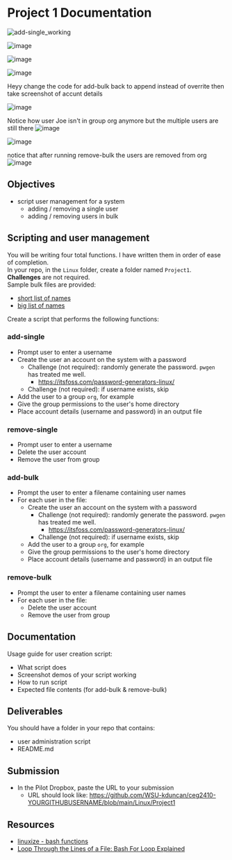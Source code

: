 # Project 1 Documentation
![add-single_working](https://user-images.githubusercontent.com/77516657/152672404-e7c96303-6ca3-48cf-b224-8fd06500e94f.PNG)

![image](https://user-images.githubusercontent.com/77516657/152672478-c447a8e0-6de2-4fe1-a3ab-51aa0143e3f8.png)

![image](https://user-images.githubusercontent.com/77516657/152672781-25255e72-3125-4982-974c-651710b4ae21.png)

![image](https://user-images.githubusercontent.com/77516657/152672801-4425a133-cbd2-45b8-ac8a-72e5fa2eb38c.png)

Heyy change the code for add-bulk back to append instead of overrite then take screenshot of accunt details

![image](https://user-images.githubusercontent.com/77516657/152672871-455ac790-7009-4176-97c3-de4362155686.png)

Notice how user Joe isn't in group org anymore but the multiple users are still there
![image](https://user-images.githubusercontent.com/77516657/152672890-aeddba9c-1e82-4a52-985c-ee18b3f1ddb8.png)

![image](https://user-images.githubusercontent.com/77516657/152672927-c3dafdd3-e1fe-4b74-ae8e-eb7176a3f84d.png)

notice that after running remove-bulk the users are removed from org
![image](https://user-images.githubusercontent.com/77516657/152672942-ec1b095b-eaf6-4f99-b3b1-6b1f5de4fb1f.png)



## Objectives

- script user management for a system
  - adding / removing a single user
  - adding / removing users in bulk

## Scripting and user management

You will be writing four total functions. I have written them in order of ease of completion.  
In your repo, in the `Linux` folder, create a folder named `Project1`.  
**Challenges** are not required.  
Sample bulk files are provided:

- [short list of names](short-names.txt)
- [big list of names](names.txt)

Create a script that performs the following functions:

### add-single

- Prompt user to enter a username
- Create the user an account on the system with a password
  - Challenge (not required): randomly generate the password. `pwgen` has treated me well.
    - https://itsfoss.com/password-generators-linux/
  - Challenge (not required): if username exists, skip
- Add the user to a group `org`, for example
- Give the group permissions to the user's home directory
- Place account details (username and password) in an output file

### remove-single

- Prompt user to enter a username
- Delete the user account
- Remove the user from group

### add-bulk

- Prompt the user to enter a filename containing user names
- For each user in the file:
  - Create the user an account on the system with a password
    - Challenge (not required): randomly generate the password. `pwgen` has treated me well.
      - https://itsfoss.com/password-generators-linux/
    - Challenge (not required): if username exists, skip
  - Add the user to a group `org`, for example
  - Give the group permissions to the user's home directory
  - Place account details (username and password) in an output file

### remove-bulk

- Prompt the user to enter a filename containing user names
- For each user in the file:
  - Delete the user account
  - Remove the user from group

## Documentation

Usage guide for user creation script:

- What script does
- Screenshot demos of your script working
- How to run script
- Expected file contents (for add-bulk & remove-bulk)

## Deliverables

You should have a folder in your repo that contains:

- user administration script
- README.md

## Submission

- In the Pilot Dropbox, paste the URL to your submission
  - URL should look like: https://github.com/WSU-kduncan/ceg2410-YOURGITHUBUSERNAME/blob/main/Linux/Project1

## Resources

- [linuxize - bash functions](https://linuxize.com/post/bash-functions/)
- [Loop Through the Lines of a File: Bash For Loop Explained](https://codefather.tech/blog/bash-loop-through-lines-file/)
